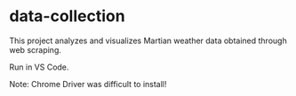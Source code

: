 # data-collection
This project analyzes and visualizes Martian weather data obtained through web scraping.

Run in VS Code.

Note: Chrome Driver was difficult to install!